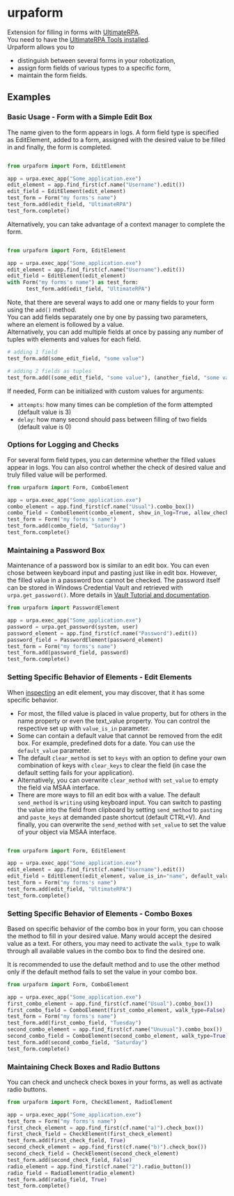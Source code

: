 # urpaform

Extension for filling in forms with [UltimateRPA](https://www.ultimaterpa.com).  
You need to have the [UltimateRPA Tools installed](https://www.ultimaterpa.com/documentation/_install.html).  
Urpaform allows you to   
- distinguish between several forms in your robotization, 
- assign form fields of various types to a specific form,
- maintain the form fields.


## Examples 

### Basic Usage - Form with a Simple Edit Box

The name given to the form appears in logs. A form field type is specified 
as EditElement, added to a form, assigned with the desired value to be filled in 
and finally, the form is completed.

```python

from urpaform import Form, EditElement

app = urpa.exec_app("Some_application.exe")
edit_element = app.find_first(cf.name("Username").edit())
edit_field = EditElement(edit_element)
test_form = Form("my forms's name")
test_form.add(edit_field, "UltimateRPA")
test_form.complete()
```
Alternatively, you can take advantage of a context manager to complete the form.

```python

from urpaform import Form, EditElement

app = urpa.exec_app("Some_application.exe")
edit_element = app.find_first(cf.name("Username").edit())
edit_field = EditElement(edit_element)
with Form("my forms's name") as test_form:
      test_form.add(edit_field, "UltimateRPA")
```

Note, that there are several ways to add one or many fields to your form using the `add()` method.  
You can add fields separately one by one by passing two parameters, where an element is followed by a value.  
Alternatively, you can add multiple fields at once by passing any number of tuples with elements and values for each field.

```python
# adding 1 field
test_form.add(some_edit_field, "some value")

# adding 2 fields as tuples
test_form.add((some_edit_field, "some value"), (another_field, "some value"))
```

If needed, Form can be initialized with custom values for arguments:
* `attempts`: how many times can be completion of the form attempted (default value is 3)
* `delay`: how many second should pass between filling of two fields (default value is 0)

### Options for Logging and Checks

For several form field types, you can determine whether the filled values 
appear in logs. You can also control whether the check of desired value and truly filled 
value will be performed. 

```python
from urpaform import Form, ComboElement

app = urpa.exec_app("Some_application.exe")
combo_element = app.find_first(cf.name("Usual").combo_box())
combo_field = ComboElement(combo_element, show_in_log=True, allow_check=False)
test_form = Form("my forms's name")
test_form.add(combo_field, "Saturday")
test_form.complete()
```

### Maintaining a Password Box

Maintenance of a password box is similar to an edit box. You can even chose
between keyboard input and pasting just like in edit box. However, the filled 
value in a password box cannot be checked. The password itself can be stored in 
Windows Credential Vault and retrieved with `urpa.get_password()`. More details 
in [Vault Tutorial and documentation](https://www.ultimaterpa.com/documentation/_vault.html).

```python
from urpaform import PasswordElement

app = urpa.exec_app("Some_application.exe")
password = urpa.get_password(system, user)
password_element = app.find_first(cf.name("Password").edit())
password_field = PasswordElement(password_element)
test_form = Form("my forms's name")
test_form.add(password_field, password)
test_form.complete()
```

### Setting Specific Behavior of Elements - Edit Elements

When [inspecting](https://www.ultimaterpa.com/documentation/_search_elements.html) an edit element, you may discover, that it has some specific behavior.
- For most, the filled value is placed in value property, but for others in the name property or even the text_value property.
You can control the respective set up with `value_is_in` parameter.
- Some can contain a default value that cannot be removed from the edit box. For example, 
predefined dots for a date. You can use the `default_value` parameter.
- The default `clear_method` is set to `keys` with an option to define your own combination of keys with `clear_keys` to clear the field (in case the default setting fails for your application). 
- Alternatively, you can overwrite `clear_method` with `set_value` to empty the field via MSAA interface.
- There are more ways to fill an edit box with a value. The default `send_method` is `writing` using keyboard input. You can switch to pasting the value into the field from clipboard by setting `send_method` to `pasting` and `paste_keys` at demanded paste shortcut (default CTRL+V).
And finally, you can overwrite the `send_method` with `set_value` to set the value of your object via MSAA interface.

```python

from urpaform import Form, EditElement

app = urpa.exec_app("Some_application.exe")
edit_element = app.find_first(cf.name("Username").edit())
edit_field = EditElement(edit_element, value_is_in="name", default_value="  .  .    ")
test_form = Form("my forms's name")
test_form.add(edit_field, "UltimateRPA")
test_form.complete()
```


### Setting Specific Behavior of Elements - Combo Boxes

Based on specific behavior of the combo box in your form, you can choose the method 
to fill in your desired value. Many would accept the desired value as a text. For others,
you may need to activate the `walk_type` to walk through all available values in the 
combo box to find the desired one.

It is recommended to use the default method and to use the other method only if the 
default method fails to set the value in your combo box.

```python
from urpaform import Form, ComboElement

app = urpa.exec_app("Some_application.exe")
first_combo_element = app.find_first(cf.name("Usual").combo_box())
first_combo_field = ComboElement(first_combo_element, walk_type=False)
test_form = Form("my forms's name")
test_form.add(first_combo_field, "Tuesday")
second_combo_element = app.find_first(cf.name("Unusual").combo_box())
second_combo_field = ComboElement(second_combo_element, walk_type=True)
test_form.add(second_combo_field, "Saturday")
test_form.complete()
```


###  Maintaining Check Boxes and Radio Buttons

You can check and uncheck check boxes in your forms, as well as activate radio buttons.

```python
from urpaform import Form, CheckElement, RadioElement

app = urpa.exec_app("Some_application.exe")
test_form = Form("my forms's name")
first_check_element = app.find_first(cf.name("a)").check_box())
first_check_field = CheckElement(first_check_element)
test_form.add(first_check_field, True)
second_check_element = app.find_first(cf.name("b)").check_box())
second_check_field = CheckElement(second_check_element)
test_form.add(second_check_field, False)
radio_element = app.find_first(cf.name("2").radio_button())
radio_field = RadioElement(radio_element)
test_form.add(radio_field, True)
test_form.complete()
```
